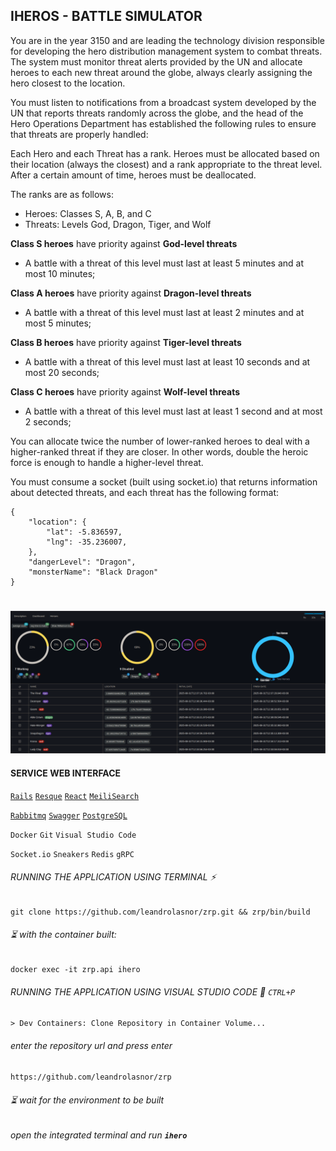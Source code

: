 ## IHEROS - BATTLE SIMULATOR
You are in the year 3150 and are leading the technology division responsible for developing the hero distribution management system to combat threats. The system must monitor threat alerts provided by the UN and allocate heroes to each new threat around the globe, always clearly assigning the hero closest to the location.

You must listen to notifications from a broadcast system developed by the UN that reports threats randomly across the globe, and the head of the Hero Operations Department has established the following rules to ensure that threats are properly handled:

Each Hero and each Threat has a rank. Heroes must be allocated based on their location (always the closest) and a rank appropriate to the threat level. After a certain amount of time, heroes must be deallocated.

The ranks are as follows:
- Heroes: Classes S, A, B, and C
- Threats: Levels God, Dragon, Tiger, and Wolf

__Class S heroes__ have priority against __God-level threats__
- A battle with a threat of this level must last at least 5 minutes and at most 10 minutes;

__Class A heroes__ have priority against __Dragon-level threats__
- A battle with a threat of this level must last at least 2 minutes and at most 5 minutes;

__Class B heroes__ have priority against __Tiger-level threats__
- A battle with a threat of this level must last at least 10 seconds and at most 20 seconds;

__Class C heroes__ have priority against __Wolf-level threats__
- A battle with a threat of this level must last at least 1 second and at most 2 seconds;

You can allocate twice the number of lower-ranked heroes to deal with a higher-ranked threat if they are closer. In other words, double the heroic force is enough to handle a higher-level threat.

You must consume a socket (built using socket.io) that returns information about detected threats, and each threat has the following format:

```
{
    "location": {
        "lat": -5.836597,
        "lng": -35.236007,
    },
    "dangerLevel": "Dragon",
    "monsterName": "Black Dragon"
}
```
#
![plot](./print-screen.png)
#### SERVICE WEB INTERFACE
[`Rails`](http://localhost:3000/rails/info/routes) [`Resque`](http://localhost:3000/jobs) [`React`](http://localhost:5600) [`MeiliSearch`](http://localhost:7700)

[`Rabbitmq`](http://localhost:15672) [`Swagger`](http://localhost:3000/api-docs) [`PostgreSQL`](http://localhost:8080)

`Docker` `Git` `Visual Studio Code`

`Socket.io` `Sneakers` `Redis` `gRPC`
###### RUNNING THE APPLICATION USING TERMINAL :zap:
```
git clone https://github.com/leandrolasnor/zrp.git && zrp/bin/build
```
###### :hourglass_flowing_sand: with the container built:
    docker exec -it zrp.api ihero
###### RUNNING THE APPLICATION USING VISUAL STUDIO CODE :rocket: `CTRL+P`
`> Dev Containers: Clone Repository in Container Volume...`
###### enter the repository url and press enter
`https://github.com/leandrolasnor/zrp`
###### :hourglass_flowing_sand: wait for the environment to be built

###### open the integrated terminal and run __`ihero`__
